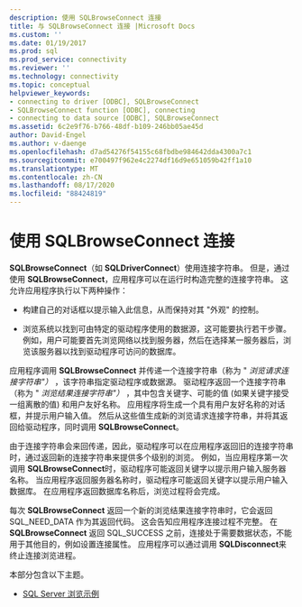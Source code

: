 ```yaml
---
description: 使用 SQLBrowseConnect 连接
title: 与 SQLBrowseConnect 连接 |Microsoft Docs
ms.custom: ''
ms.date: 01/19/2017
ms.prod: sql
ms.prod_service: connectivity
ms.reviewer: ''
ms.technology: connectivity
ms.topic: conceptual
helpviewer_keywords:
- connecting to driver [ODBC], SQLBrowseConnect
- SQLBrowseConnect function [ODBC], connecting
- connecting to data source [ODBC], SQLBrowseConnect
ms.assetid: 6c2e9f76-b766-48df-b109-246bb05ae45d
author: David-Engel
ms.author: v-daenge
ms.openlocfilehash: d7ad54276f54155c68fbdbe984642dda4300a7c1
ms.sourcegitcommit: e700497f962e4c2274df16d9e651059b42ff1a10
ms.translationtype: MT
ms.contentlocale: zh-CN
ms.lasthandoff: 08/17/2020
ms.locfileid: "88424819"
---
```

# <a name="connecting-with-sqlbrowseconnect"></a>使用 SQLBrowseConnect 连接
**SQLBrowseConnect**（如 **SQLDriverConnect**）使用连接字符串。 但是，通过使用 **SQLBrowseConnect**，应用程序可以在运行时构造完整的连接字符串。 这允许应用程序执行以下两种操作：  
  
-   构建自己的对话框以提示输入此信息，从而保持对其 "外观" 的控制。  
  
-   浏览系统以找到可由特定的驱动程序使用的数据源，这可能要执行若干步骤。 例如，用户可能要首先浏览网络以找到服务器，然后在选择某一服务器后，浏览该服务器以找到驱动程序可访问的数据库。  
  
 应用程序调用 **SQLBrowseConnect** 并传递一个连接字符串（称为 " *浏览请求连接字符串"）* ，该字符串指定驱动程序或数据源。 驱动程序返回一个连接字符串（称为 " *浏览结果连接字符串"）* ，其中包含关键字、可能的值 (如果关键字接受一组离散的值) 和用户友好名称。 应用程序将生成一个具有用户友好名称的对话框，并提示用户输入值。 然后从这些值生成新的浏览请求连接字符串，并将其返回给驱动程序，同时调用 **SQLBrowseConnect**。  
  
 由于连接字符串会来回传递，因此，驱动程序可以在应用程序返回旧的连接字符串时，通过返回新的连接字符串来提供多个级别的浏览。 例如，当应用程序第一次调用 **SQLBrowseConnect**时，驱动程序可能返回关键字以提示用户输入服务器名称。 当应用程序返回服务器名称时，驱动程序可能返回关键字以提示用户输入数据库。 在应用程序返回数据库名称后，浏览过程将会完成。  
  
 每次 **SQLBrowseConnect** 返回一个新的浏览结果连接字符串时，它会返回 SQL_NEED_DATA 作为其返回代码。 这会告知应用程序连接过程不完整。 在 **SQLBrowseConnect** 返回 SQL_SUCCESS 之前，连接处于需要数据状态，不能用于其他目的，例如设置连接属性。 应用程序可以通过调用 **SQLDisconnect**来终止连接浏览进程。  
  
 本部分包含以下主题。  
  
-   [SQL Server 浏览示例](../../../odbc/reference/develop-app/sql-server-browsing-example.md)
